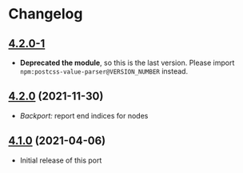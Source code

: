 # Changelog

## [4.2.0-1]
- **Deprecated the module**, so this is the last version.
  Please import `npm:postcss-value-parser@VERSION_NUMBER` instead.

## [4.2.0] (2021-11-30)
- _Backport:_ report end indices for nodes

## [4.1.0] (2021-04-06)
- Initial release of this port

[4.2.0-1]: https://github.com/valtlai/postcss-value-parser-deno/compare/4.2.0...4.2.0-1
[4.2.0]: https://github.com/valtlai/postcss-value-parser-deno/compare/v4.1.0...4.2.0
[4.1.0]: https://github.com/valtlai/postcss-value-parser-deno/releases/tag/v4.1.0
